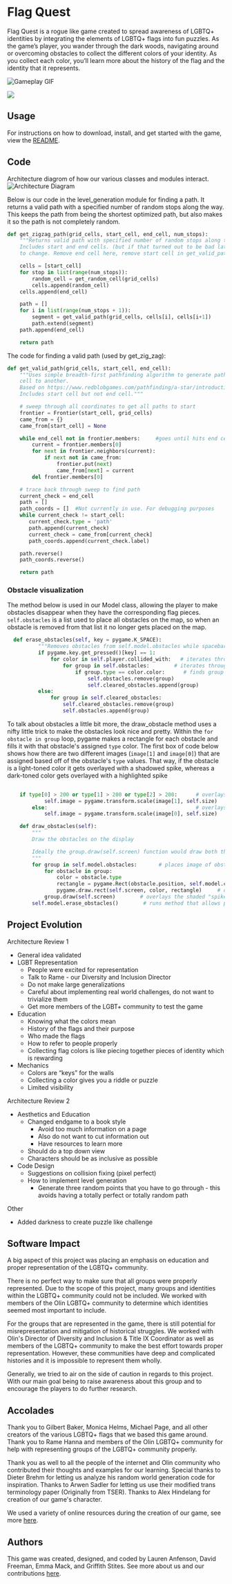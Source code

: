 # Flag Quest
Flag Quest is a rogue like game created to spread
awareness of LGBTQ+ identities by integrating the elements
of LGBTQ+ flags into fun puzzles. As the game’s player, you
wander through the dark woods, navigating around or overcoming
obstacles to collect the different colors of your identity.
As you collect each color, you’ll learn more about the
history of the flag and the identity that it represents.

![Gameplay GIF](images/gameplay.gif)

[![](images/flag_thumbnail.jpg)](https://youtu.be/yAhY30pc9ok)

## Usage
For instructions on how to download, install, and get started with the game,
view the [README](https://sd19spring.github.io/FlagQuest/usage).

## Code
Architecture diagrom of how our various classes and modules interact.
![Architecture Diagram](images/architecture_diagram.png)

Below is our code in the level_generation module for finding a path. 
It returns a valid path with a specified number of random stops
along the way. This keeps the path from being the shortest 
optimized path, but also makes it so the path is not completely random.

```python
def get_zigzag_path(grid_cells, start_cell, end_cell, num_stops):
    """Returns valid path with specified number of random stops along the way
    Includes start and end cells. (but if that turned out to be bad later, easy
    to change. Remove end cell here, remove start cell in get_valid_path)"""

    cells = [start_cell]
    for stop in list(range(num_stops)):
        random_cell = get_random_cell(grid_cells)
        cells.append(random_cell)
    cells.append(end_cell)

    path = []
    for i in list(range(num_stops + 1)):
        segment = get_valid_path(grid_cells, cells[i], cells[i+1])
        path.extend(segment)
    path.append(end_cell)

    return path
```

The code for finding a valid path (used by get_zig_zag):

```python
def get_valid_path(grid_cells, start_cell, end_cell):
    """Uses simple breadth-first pathfinding algorithm to generate path from one
    cell to another.
    Based on https://www.redblobgames.com/pathfinding/a-star/introduction.html
    Includes start cell but not end cell."""

    # sweep through all coordinates to get all paths to start
    frontier = Frontier(start_cell, grid_cells)
    came_from = {}
    came_from[start_cell] = None

    while end_cell not in frontier.members:     #goes until hits end cell
        current = frontier.members[0]
        for next in frontier.neighbors(current):
            if next not in came_from:
                frontier.put(next)
                came_from[next] = current
        del frontier.members[0]

    # trace back through sweep to find path
    current_check = end_cell
    path = []
    path_coords = []  #Not currently in use. For debugging purposes
    while current_check != start_cell:
       current_check.type = 'path'
       path.append(current_check)
       current_check = came_from[current_check]
       path_coords.append(current_check.label)

    path.reverse()
    path_coords.reverse()

    return path
```

### Obstacle visualization
The method below is used in our Model class, allowing the player to make obstacles disappear when they have the corresponding flag pieces. ```self.obstacles``` is a list used to place all obstacles on the map, so when an obstacle is removed from that list it no longer gets placed on the map.

```python
  def erase_obstacles(self, key = pygame.K_SPACE):
          """Removes obstacles from self.model.obstacles while spacebar is held"""
          if pygame.key.get_pressed()[key] == 1:
              for color in self.player.collided_with:   # iterates through list of colors that have been collided with
                  for group in self.obstacles:        # iterates through all groups of obstacles
                      if group.type == color.color:      # finds group that corresponds to color that was just touched
                          self.obstacles.remove(group)
                          self.cleared_obstacles.append(group)
          else:
              for group in self.cleared_obstacles:
                  self.cleared_obstacles.remove(group)
                  self.obstacles.append(group)
```
To talk about obstacles a little bit more, the draw_obstacle method uses a nifty little trick to make the obstacles look nice and pretty. Within the ```for obstacle in group``` loop, pygame makes a rectangle for each obstacle and fills it with that obstacle's assigned ```type``` color. The first box of code below shows how there are two different images (```image[1]``` and ```image[0]```) that are assigned based off of the obstacle's ```type``` values. That way, if the obstacle is a light-toned color it gets overlayed with a shadowed spike, whereas a dark-toned color gets overlayed with a highlighted spike

```python
    
    if type[0] > 200 or type[1] > 200 or type[2] > 200:      # overlays a shadow spike layer if the obstacle color is too bright
            self.image = pygame.transform.scale(image[1], self.size)
        else:                                                # overlays a highlight spike layer if obstacle color is dark enough
            self.image = pygame.transform.scale(image[0], self.size)
```
```python
    def draw_obstacles(self):
        """
        Draw the obstacles on the display

        Ideally the group.draw(self.screen) function would draw both the colored square and the obstacle.png overlay
        """
        for group in self.model.obstacles:       # places image of obstacle for each obstacle created in Model
            for obstacle in group:
                color = obstacle.type
                rectangle = pygame.Rect(obstacle.position, self.model.cell_size)
                pygame.draw.rect(self.screen, color, rectangle)     # drawns foundation square of the obstacle's color
            group.draw(self.screen)        # overlays the shaded "spike"
        self.model.erase_obstacles()        # runs method that allows player to erase colored obstacles by holding spacebar
```

## Project Evolution
Architecture Review 1
* General idea validated
* LGBT Representation
  * People were excited for representation
  * Talk to Rame - our Diversity and Inclusion Director
  * Do not make large generalizations
  * Careful about implementing real world challenges, do not want to trivialize them
  * Get more members of the LGBT+ community to test the game
* Education
  * Knowing what the colors mean
  * History of the flags and their purpose
  * Who made the flags
  * How to refer to people properly
  * Collecting flag colors is like piecing together pieces of identity which is rewarding
* Mechanics
  * Colors are “keys” for the walls
  * Collecting a color gives you a riddle or puzzle
  * Limited visibility

Architecture Review 2
* Aesthetics and Education
  * Changed endgame to a book style
    * Avoid too much information on a page
    * Also do not want to cut information out
    * Have resources to learn more
  * Should do a top down view
  * Characters should be as inclusive as possible
* Code Design
  * Suggestions on collision fixing (pixel perfect)
  * How to implement level generation
    * Generate three random points that you have to go through - this avoids having
    a totally perfect or totally random path

Other
* Added darkness to create puzzle like challenge

## Software Impact
A big aspect of this project was placing an emphasis on education and proper
representation of the LGBTQ+ community.

There is no perfect way to make sure that all groups were properly represented.
Due to the scope of this project, many groups and identities within the LGBTQ+
community could not be included. We worked with members of the Olin LGBTQ+
community to determine which identities seemed most important to include.

For the groups that are represented in the game, there is still potential for
misrepresentation and mitigation of historical struggles. We worked with Olin's
Director of Diversity and Inclusion & Title IX Coordinator as well as members of
the LGBTQ+ community to make the best effort towards proper representation.
However, these communities have deep and complicated histories and it is
impossible to represent them wholly.

Generally, we tried to air on the side of caution in regards to this project.
With our main goal being to raise awareness about this group and to encourage
the players to do further research.

## Accolades
Thank you to Gilbert Baker, Monica Helms, Michael Page, and all other
creators of the various LGBTQ+ flags that we based this game
around. Thank you to Rame Hanna and members of the Olin
LGBTQ+ community for help with representing groups of the LGBTQ+
community properly.

Thank you as well to all the people of the internet
and Olin community who contributed their thoughts and examples
for our learning. Special thanks to Dieter Brehm for letting us
analyze his random world generation code for inspiration. Thanks
to Arwen Sadler for letting us use their modified trans terminology
paper (Originally from TSER). Thanks to Alex Hindelang for creation
of our game's character.

We used a variety of online resources during the creation of our game, see more
[here](https://sd19spring.github.io/FlagQuest/resources).

## Authors
This game was created, designed, and coded by Lauren Anfenson,
David Freeman, Emma Mack, and Griffith Stites. See more about us and our
contributions [here](https://sd19spring.github.io/FlagQuest/about-us).
